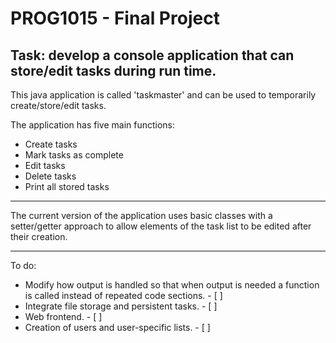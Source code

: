 # PROG1015 - Final Project
## **Task**: develop a console application that can store/edit tasks during run time.

This java application is called 'taskmaster' and can be used to temporarily create/store/edit tasks.
                                                                          
The application has five main functions:
+ Create tasks
+ Mark tasks as complete
+ Edit tasks
+ Delete tasks
+ Print all stored tasks

***

The current version of the application uses basic classes with a setter/getter approach to allow elements of the task list to be edited after their creation. 

***

To do: 
* Modify how output is handled so that when output is needed a function is called instead of repeated code sections. - [   ]
* Integrate file storage and persistent tasks. - [   ]
* Web frontend. - [   ]
* Creation of users and user-specific lists. - [   ]
